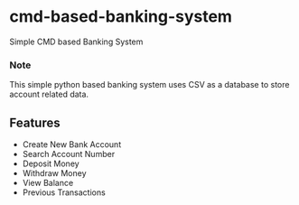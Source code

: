 # cmd-based-banking-system
Simple CMD based Banking System


### Note
This simple python based banking system uses CSV as a database to store account related data.

## Features
* Create New Bank Account
* Search Account Number
* Deposit Money
* Withdraw Money
* View Balance
* Previous Transactions
